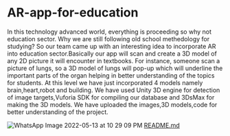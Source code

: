 # AR-app-for-education
In this technology advanced world, everything is proceeding so why not education sector. Why we are still following old school methedology for studying?
So our team came up with an interesting idea to incorporate AR into education sector.Basically our app will scan and create a 3D model of any 2D picture it will encounter in textbooks. For instance, someone scan a picture of lungs, so a 3D model of lungs will pop-up which will underline the important parts of the organ helping in better understanding of the topics for students.
At this level we have just incorporated 4 models namely brain,heart,robot and building. We have used Unity 3D engine for detection of image targets,Vuforia SDK for compiling our database and 3DsMax for making the 3D models.
We have uploaded the images,3D models,code for better understanding of the project.

![WhatsApp Image 2022-05-13 at 10 29 09 PM](https://user-images.githubusercontent.com/83125581/168337551-90ba74f2-a7e2-4877-98a7-a2707f2161ae.jpeg)
[README.md](https://github.com/ariesiitr/AR-app-for-education/files/8689799/README.md)
